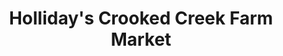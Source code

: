 ---
title: "Holliday's Crooked Creek Farm Market"
url: /north-springfield/hollidays-crooked-creek-farm-market/
shop: general
---